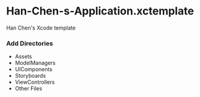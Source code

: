 # Han-Chen-s-Application.xctemplate
Han Chen's Xcode template

### Add Directories ###
* Assets
* ModelManagers
* UIComponents
* Storyboards
* ViewControllers
* Other Files
